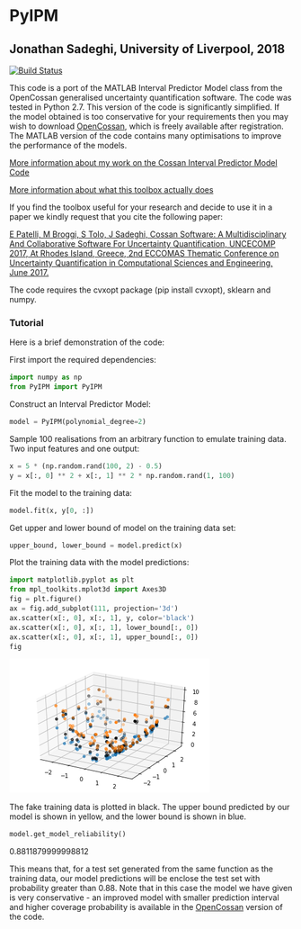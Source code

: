 
# PyIPM
## Jonathan Sadeghi, University of Liverpool, 2018

[![Build Status](https://travis-ci.org/JCSadeghi/PyIPM.svg?branch=master)](https://travis-ci.org/JCSadeghi/PyIPM)

This code is a port of the MATLAB Interval Predictor Model class from the OpenCossan generalised uncertainty quantification software. The code was tested in Python 2.7.
This version of the code is significantly simplified. If the model obtained is too conservative for your requirements then you may wish to download [OpenCossan](http://www.cossan.co.uk), which is freely available after registration. The MATLAB version of the code contains many optimisations to improve the performance of the models.

[More information about my work on the Cossan Interval Predictor Model Code](https://personalpages.manchester.ac.uk/staff/jonathan.sadeghi/blog/2018/math/index.html)

[More information about what this toolbox actually does](https://www.researchgate.net/publication/317598944_COSSAN_SOFTWARE_A_MULTIDISCIPLINARY_AND_COLLABORATIVE_SOFTWARE_FOR_UNCERTAINTY_QUANTIFICATION)

If you find the toolbox useful for your research and decide to use it in a paper we kindly request that you cite the following paper:

[E Patelli, M Broggi, S Tolo, J Sadeghi, Cossan Software: A Multidisciplinary And Collaborative Software For Uncertainty Quantification, UNCECOMP 2017, At Rhodes Island, Greece, 2nd ECCOMAS Thematic Conference on Uncertainty Quantification in Computational Sciences and Engineering, June 2017.](https://www.researchgate.net/publication/317598944_COSSAN_SOFTWARE_A_MULTIDISCIPLINARY_AND_COLLABORATIVE_SOFTWARE_FOR_UNCERTAINTY_QUANTIFICATION)

The code requires the cvxopt package (pip install cvxopt), sklearn and numpy.

### Tutorial

Here is a brief demonstration of the code:

First import the required dependencies:

```python
import numpy as np
from PyIPM import PyIPM
```

Construct an Interval Predictor Model:

```python
model = PyIPM(polynomial_degree=2)
```

Sample 100 realisations from an arbitrary function to emulate training data. Two input features and one output:
```python
x = 5 * (np.random.rand(100, 2) - 0.5)
y = x[:, 0] ** 2 + x[:, 1] ** 2 * np.random.rand(1, 100)
```

Fit the model to the training data:
```python
model.fit(x, y[0, :])
```

Get upper and lower bound of model on the training data set:
```python
upper_bound, lower_bound = model.predict(x)
```

Plot the training data with the model predictions:
```python
import matplotlib.pyplot as plt
from mpl_toolkits.mplot3d import Axes3D
fig = plt.figure()
ax = fig.add_subplot(111, projection='3d')
ax.scatter(x[:, 0], x[:, 1], y, color='black')
ax.scatter(x[:, 0], x[:, 1], lower_bound[:, 0])
ax.scatter(x[:, 0], x[:, 1], upper_bound[:, 0])
fig
```

![png](output_6_0.png)

The fake training data is plotted in black. The upper bound predicted by our model is shown in yellow, and the lower bound is shown in blue.

```python
model.get_model_reliability()
```

0.8811879999998812

This means that, for a test set generated from the same function as the training data, our model predictions will be enclose the test set with probability greater than 0.88. Note that in this case the model we have given is very conservative - an improved model with smaller prediction interval and higher coverage probability is available in the [OpenCossan](http://personalpages.manchester.ac.uk/staff/jonathan.sadeghi/codes.htm) version of the code.
